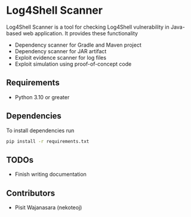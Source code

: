 # Log4Shell Scanner

Log4Shell Scanner is a tool for checking Log4Shell vulnerability in Java-based web application. It provides these functionality
- Dependency scanner for Gradle and Maven project
- Dependency scanner for JAR artifact
- Exploit evidence scanner for log files
- Exploit simulation using proof-of-concept code

## Requirements

- Python 3.10 or greater

## Dependencies

To install dependencies run

```sh
pip install -r requirements.txt
```

## TODOs

- Finish writing documentation

## Contributors

- Pisit Wajanasara (nekoteoj)
